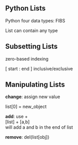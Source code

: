 ## Python Lists

Python four data types: FIBS

List can contain any type

## Subsetting Lists

zero-based indexing

[  start  :  end  ]
inclusive/exclusive

## Manipulating Lists

__change__: assign new value

list[0] = new_object

__add__: use +\
[list] + [a,b] \
will add a and b in the end of list

__remove__: del(list[obj])